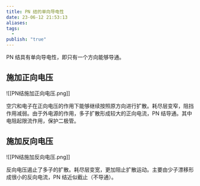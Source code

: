 ```yaml
---
title: PN 结的单向导电性
date: 23-06-12 21:53:13
aliases: 
tags:
  - 
publish: "true"
---
```


PN 结具有单向导电性，即只有一个方向能够导通。

## 施加正向电压

![[PN结施加正向电压.png]]

空穴和电子在正向电压的作用下能够继续按照原方向进行扩散。耗尽层变窄，阻挡作用减弱。由于外电源的作用，多子扩散形成较大的正向电流，PN 结导通。其中电阻起限流作用，保护二极管。

## 施加反向电压

![[PN结施加反向电压.png]]

反向电压遏止了多子的扩散。耗尽层变宽，更加阻止扩散运动。主要由少子漂移形成很小的反向电流，PN 结近似截止（不导通）。
